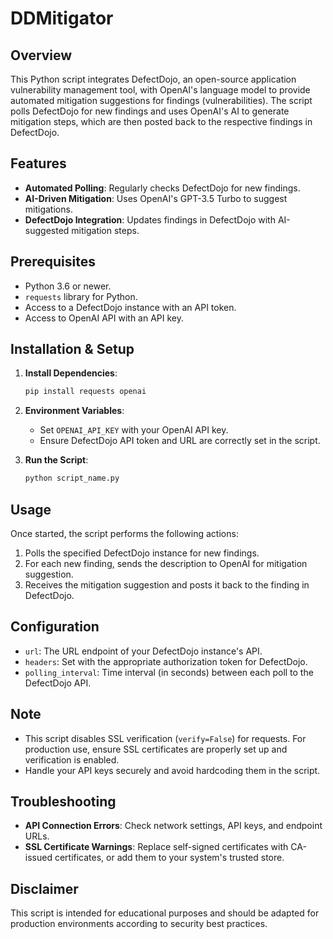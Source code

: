 
# DDMitigator

## Overview
This Python script integrates DefectDojo, an open-source application vulnerability management tool, with OpenAI's language model to provide automated mitigation suggestions for findings (vulnerabilities). The script polls DefectDojo for new findings and uses OpenAI's AI to generate mitigation steps, which are then posted back to the respective findings in DefectDojo.

## Features
- **Automated Polling**: Regularly checks DefectDojo for new findings.
- **AI-Driven Mitigation**: Uses OpenAI's GPT-3.5 Turbo to suggest mitigations.
- **DefectDojo Integration**: Updates findings in DefectDojo with AI-suggested mitigation steps.

## Prerequisites
- Python 3.6 or newer.
- `requests` library for Python.
- Access to a DefectDojo instance with an API token.
- Access to OpenAI API with an API key.

## Installation & Setup
1. **Install Dependencies**:
   ```bash
   pip install requests openai
   ```
2. **Environment Variables**:
   - Set `OPENAI_API_KEY` with your OpenAI API key.
   - Ensure DefectDojo API token and URL are correctly set in the script.

3. **Run the Script**:
   ```bash
   python script_name.py
   ```

## Usage
Once started, the script performs the following actions:
1. Polls the specified DefectDojo instance for new findings.
2. For each new finding, sends the description to OpenAI for mitigation suggestion.
3. Receives the mitigation suggestion and posts it back to the finding in DefectDojo.

## Configuration
- `url`: The URL endpoint of your DefectDojo instance's API.
- `headers`: Set with the appropriate authorization token for DefectDojo.
- `polling_interval`: Time interval (in seconds) between each poll to the DefectDojo API.

## Note
- This script disables SSL verification (`verify=False`) for requests. For production use, ensure SSL certificates are properly set up and verification is enabled.
- Handle your API keys securely and avoid hardcoding them in the script.

## Troubleshooting
- **API Connection Errors**: Check network settings, API keys, and endpoint URLs.
- **SSL Certificate Warnings**: Replace self-signed certificates with CA-issued certificates, or add them to your system's trusted store.

## Disclaimer
This script is intended for educational purposes and should be adapted for production environments according to security best practices.
